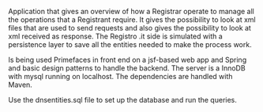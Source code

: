 Application that gives an overview of how a Registrar operate to manage all the operations that a Registrant require. 
It gives the possibility to look at xml files that are used to send requests and also gives the possibility to look at xml received as response. 
The Registro .it side is simulated with a persistence layer to save all the entities needed to make the process work.

Is being used Primefaces in front end on a jsf-based web app and Spring and basic design patterns to handle the backend.
The server is a InnoDB with mysql running on localhost. The dependencies are handled with Maven.

Use the dnsentities.sql file to set up the database and run the queries.
